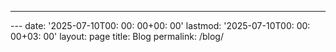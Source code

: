 ---

﻿--- date: '2025-07-10T00: 00: 00+00: 00' lastmod: '2025-07-10T00: 00: 00+03: 00' layout: page title: Blog permalink: /blog/
